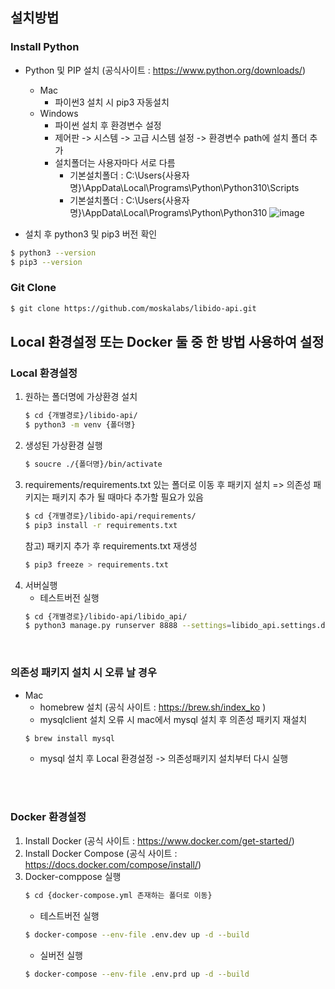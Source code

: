 
## 설치방법
### Install Python
+ Python 및 PIP 설치 (공식사이트 : https://www.python.org/downloads/)
    + Mac
        + 파이썬3 설치 시 pip3 자동설치
    + Windows
        + 파이썬 설치 후 환경변수 설정
        + 제어판 -> 시스템 -> 고급 시스템 설정 -> 환경변수 path에 설치 폴더 추가
        + 설치폴더는 사용자마다 서로 다름 
          - 기본설치폴더 : C:\Users\{사용자명}\AppData\Local\Programs\Python\Python310\Scripts
          - 기본설치폴더 : C:\Users\{사용자명}\AppData\Local\Programs\Python\Python310
        ![image](https://user-images.githubusercontent.com/105629261/172600583-67b039f4-3733-45f7-9b2b-e1a76e295254.png)


+ 설치 후 python3 및 pip3 버전 확인
```bash
$ python3 --version
$ pip3 --version
```

### Git Clone
```bash
$ git clone https://github.com/moskalabs/libido-api.git
```

## Local 환경설정 또는 Docker 둘 중 한 방법 사용하여 설정
### Local 환경설정
1. 원하는 폴더명에 가상환경 설치
    ```bash
    $ cd {개별경로}/libido-api/
    $ python3 -m venv {폴더명}
    ```
2. 생성된 가상환경 실행
    ```bash
    $ soucre ./{폴더명}/bin/activate
    ```
3. requirements/requirements.txt 있는 폴더로 이동 후 패키지 설치 => 의존성 패키지는 패키지 추가 될 때마다 추가할 필요가 있음
    ```bash
    $ cd {개별경로}/libido-api/requirements/
    $ pip3 install -r requirements.txt
    ```
    참고) 패키지 추가 후 requirements.txt 재생성
    ```bash
    $ pip3 freeze > requirements.txt
    ```
4. 서버실행
    + 테스트버전 실행
    ```bash
    $ cd {개별경로}/libido-api/libido_api/
    $ python3 manage.py runserver 8888 --settings=libido_api.settings.development
    ```   
    <br>
### 의존성 패키지 설치 시 오류 날 경우
+ Mac
    + homebrew 설치 (공식 사이트 : https://brew.sh/index_ko )
    + mysqlclient 설치 오류 시 mac에서 mysql 설치 후 의존성 패키지 재설치
    ```bash
    $ brew install mysql
    ```
    + mysql 설치 후 Local 환경설정 -> 의존성패키지 설치부터 다시 실행

 <br><br>
### Docker 환경설정
1. Install Docker (공식 사이트 : https://www.docker.com/get-started/)
2. Install Docker Compose (공식 사이트 : https://docs.docker.com/compose/install/)
3. Docker-comppose 실행
    ```bash
    $ cd {docker-compose.yml 존재하는 폴더로 이동}
    ```
   + 테스트버전 실행
    ```bash
    $ docker-compose --env-file .env.dev up -d --build 
    ```
   + 실버전 실행
    ```bash
    $ docker-compose --env-file .env.prd up -d --build
    ```
